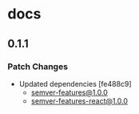 # docs

## 0.1.1

### Patch Changes

- Updated dependencies [fe488c9]
  - semver-features@1.0.0
  - semver-features-react@1.0.0

